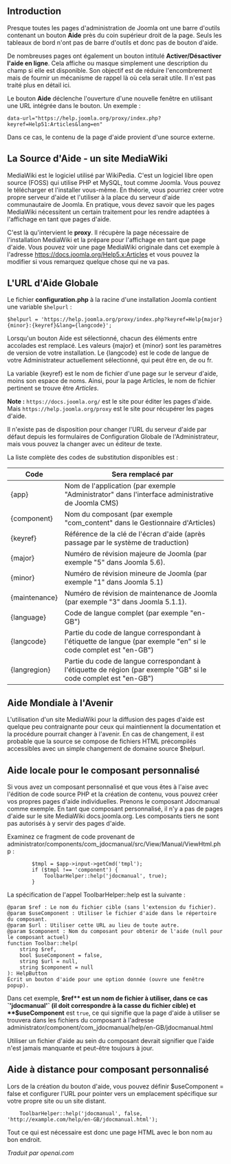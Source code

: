 <!-- Filename: jdocmanual?manual=user&heading=help&filename=administrator-help.md / Display title: Aide de l'administrateur  -->

## Introduction

Presque toutes les pages d'administration de Joomla ont une barre d'outils contenant un bouton **Aide** près du coin supérieur droit de la page. Seuls les tableaux de bord n'ont pas de barre d'outils et donc pas de bouton d'aide.

De nombreuses pages ont également un bouton intitulé **Activer/Désactiver l'aide en ligne**. Cela affiche ou masque simplement une description du champ si elle est disponible. Son objectif est de réduire l'encombrement mais de fournir un mécanisme de rappel là où cela serait utile. Il n'est pas traité plus en détail ici.

Le bouton **Aide** déclenche l'ouverture d'une nouvelle fenêtre en utilisant une URL intégrée dans le bouton. Un exemple :
```
data-url="https://help.joomla.org/proxy/index.php?keyref=Help51:Articles&lang=en"
```
Dans ce cas, le contenu de la page d'aide provient d'une source externe.  

## La Source d'Aide - un site MediaWiki

MediaWiki est le logiciel utilisé par WikiPedia. C'est un logiciel libre open source (FOSS) qui utilise PHP et MySQL, tout comme Joomla. Vous pouvez le télécharger et l'installer vous-même. En théorie, vous pourriez créer votre propre serveur d'aide et l'utiliser à la place du serveur d'aide communautaire de Joomla. En pratique, vous devez savoir que les pages MediaWiki nécessitent un certain traitement pour les rendre adaptées à l'affichage en tant que pages d'aide.

C'est là qu'intervient le **proxy**. Il récupère la page nécessaire de l'installation MediaWiki et la prépare pour l'affichage en tant que page d'aide. Vous pouvez voir une page MediaWiki originale dans cet exemple à l'adresse https://docs.joomla.org/Help5.x:Articles et vous pouvez la modifier si vous remarquez quelque chose qui ne va pas.  

## L'URL d'Aide Globale

Le fichier **configuration.php** à la racine d'une installation Joomla contient une
variable `$helpurl` :

```
$helpurl = 'https://help.joomla.org/proxy/index.php?keyref=Help{major}{minor}:{keyref}&lang={langcode}';
```

Lorsqu'un bouton Aide est sélectionné, chacun des éléments entre accolades est remplacé.
Les valeurs {major} et {minor} sont les paramètres de version de votre installation.
Le {langcode} est le code de langue de votre Administrateur actuellement sélectionné,
qui peut être en, de ou fr.

La variable {keyref} est le nom de fichier d'une page sur le serveur d'aide, moins son
espace de noms. Ainsi, pour la page Articles, le nom de fichier pertinent se trouve être
*Articles*.

**Note :** `https://docs.joomla.org/` est le site pour éditer les pages d'aide. Mais
`https://help.joomla.org/proxy` est le site pour récupérer les pages d'aide.

Il n'existe pas de disposition pour changer l'URL du serveur d'aide par défaut depuis les
formulaires de Configuration Globale de l'Administrateur, mais vous pouvez la changer avec
un éditeur de texte.

La liste complète des codes de substitution disponibles est :

| Code          | Sera remplacé par                                                             |
|---------------|--------------------------------------------------------------------------------|
| {app}         | Nom de l'application (par exemple "Administrator" dans l'interface administrative de Joomla CMS)|
| {component}   | Nom du composant (par exemple "com_content" dans le Gestionnaire d'Articles)  |
| {keyref}      | Référence de la clé de l'écran d'aide (après passage par le système de traduction) |
| {major}       | Numéro de révision majeure de Joomla (par exemple "5" dans Joomla 5.6).       |
| {minor}       | Numéro de révision mineure de Joomla (par exemple "1" dans Joomla 5.1)        |
| {maintenance} | Numéro de révision de maintenance de Joomla (par exemple "3" dans Joomla 5.1.1).|
| {language}    | Code de langue complet (par exemple "en-GB")                                  |
| {langcode}    | Partie du code de langue correspondant à l'étiquette de langue (par exemple "en" si le code complet est "en-GB") |
| {langregion}  | Partie du code de langue correspondant à l'étiquette de région (par exemple "GB" si le code complet est "en-GB") |

## Aide Mondiale à l'Avenir

L'utilisation d'un site MediaWiki pour la diffusion des pages d'aide est quelque peu contraignante pour ceux qui maintiennent la documentation et la procédure pourrait changer à l'avenir. En cas de changement, il est probable que la source se compose de fichiers HTML précompilés accessibles avec un simple changement de domaine source $helpurl.

## Aide locale pour le composant personnalisé

Si vous avez un composant personnalisé et que vous êtes à l'aise avec l'édition de code source PHP et la création de contenu, vous pouvez créer vos propres pages d'aide individuelles. Prenons le composant Jdocmanual comme exemple. En tant que composant personnalisé, il n'y a pas de pages d'aide sur le site MediaWiki docs.joomla.org. Les composants tiers ne sont pas autorisés à y servir des pages d'aide.

Examinez ce fragment de code provenant de administrator/components/com_jdocmanual/src/View/Manual/ViewHtml.php :
```
        $tmpl = $app->input->getCmd('tmpl');
        if ($tmpl !== 'component') {
            ToolbarHelper::help('jdocmanual', true);
        }
```
La spécification de l'appel ToolbarHelper::help est la suivante :
```
@param $ref : Le nom du fichier cible (sans l'extension du fichier).
@param $useComponent : Utiliser le fichier d'aide dans le répertoire du composant.
@param $url : Utiliser cette URL au lieu de toute autre.
@param $component : Nom du composant pour obtenir de l'aide (null pour le composant actuel)
function Toolbar::help(
    string $ref,
    bool $useComponent = false,
    string $url = null,
    string $component = null
): HelpButton
Écrit un bouton d'aide pour une option donnée (ouvre une fenêtre popup).
```
Dans cet exemple, **$ref** est un nom de fichier à utiliser, dans ce cas `'jdocmanual'` (il doit correspondre à la casse du fichier cible) et **$useComponent** est `true`, ce qui signifie que la page d'aide à utiliser se trouvera dans les fichiers du composant à l'adresse administrator/component/com_jdocmanual/help/en-GB/jdocmanual.html

Utiliser un fichier d'aide au sein du composant devrait signifier que l'aide n'est jamais manquante et peut-être toujours à jour.

## Aide à distance pour composant personnalisé

Lors de la création du bouton d'aide, vous pouvez définir $useComponent = false et configurer l'URL pour pointer vers un emplacement spécifique sur votre propre site ou un site distant.

```
    ToolbarHelper::help('jdocmanual', false, 'http://example.com/help/en-GB/jdocmanual.html');
```

Tout ce qui est nécessaire est donc une page HTML avec le bon nom au bon endroit.

*Traduit par openai.com*

